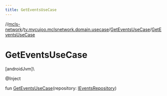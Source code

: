 ```yaml
---
title: GetEventsUseCase
---
```

//[mcls-network](../../../index.html)/[tv.mycujoo.mclsnetwork.domain.usecase](../index.html)/[GetEventsUseCase](index.html)/[GetEventsUseCase](-get-events-use-case.html)



# GetEventsUseCase



[androidJvm]\




@Inject



fun [GetEventsUseCase](-get-events-use-case.html)(repository: [IEventsRepository](../../tv.mycujoo.mclsnetwork.domain.repository/-i-events-repository/index.html))




